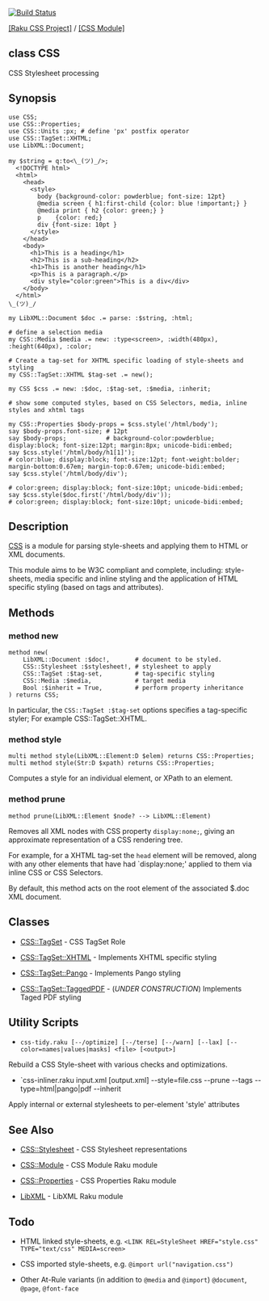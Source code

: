 [![Build Status](https://travis-ci.org/css-raku/CSS-raku.svg?branch=master)](https://travis-ci.org/css-raku/CSS-raku)

[[Raku CSS Project]](https://css-raku.github.io)
 / [[CSS Module]](https://css-raku.github.io/CSS-raku)

class CSS
---------

CSS Stylesheet processing

Synopsis
--------

    use CSS;
    use CSS::Properties;
    use CSS::Units :px; # define 'px' postfix operator
    use CSS::TagSet::XHTML;
    use LibXML::Document;

    my $string = q:to<\_(ツ)_/>;
      <!DOCTYPE html>
      <html>
        <head>
          <style>
            body {background-color: powderblue; font-size: 12pt}
            @media screen { h1:first-child {color: blue !important;} }
            @media print { h2 {color: green;} }
            p    {color: red;}
            div {font-size: 10pt }
          </style>
        </head>
        <body>
          <h1>This is a heading</h1>
          <h2>This is a sub-heading</h2>
          <h1>This is another heading</h1>
          <p>This is a paragraph.</p>
          <div style="color:green">This is a div</div>
        </body>
      </html>
    \_(ツ)_/

    my LibXML::Document $doc .= parse: :$string, :html;

    # define a selection media
    my CSS::Media $media .= new: :type<screen>, :width(480px), :height(640px), :color;

    # Create a tag-set for XHTML specific loading of style-sheets and styling
    my CSS::TagSet::XHTML $tag-set .= new();

    my CSS $css .= new: :$doc, :$tag-set, :$media, :inherit;

    # show some computed styles, based on CSS Selectors, media, inline styles and xhtml tags

    my CSS::Properties $body-props = $css.style('/html/body');
    say $body-props.font-size; # 12pt
    say $body-props;           # background-color:powderblue; display:block; font-size:12pt; margin:8px; unicode-bidi:embed;
    say $css.style('/html/body/h1[1]');
    # color:blue; display:block; font-size:12pt; font-weight:bolder; margin-bottom:0.67em; margin-top:0.67em; unicode-bidi:embed;
    say $css.style('/html/body/div');

    # color:green; display:block; font-size:10pt; unicode-bidi:embed;
    say $css.style($doc.first('/html/body/div'));
    # color:green; display:block; font-size:10pt; unicode-bidi:embed;

Description
-----------

[CSS](https://css-raku.github.io/CSS-raku) is a module for parsing style-sheets and applying them to HTML or XML documents.

This module aims to be W3C compliant and complete, including: style-sheets, media specific and inline styling and the application of HTML specific styling (based on tags and attributes).

Methods
-------

### method new

    method new(
        LibXML::Document :$doc!,       # document to be styled.
        CSS::Stylesheet :$stylesheet!, # stylesheet to apply
        CSS::TagSet :$tag-set,         # tag-specific styling
        CSS::Media :$media,            # target media
        Bool :$inherit = True,         # perform property inheritance
    ) returns CSS;

In particular, the `CSS::TagSet :$tag-set` options specifies a tag-specific styler; For example CSS::TagSet::XHTML. 

### method style

    multi method style(LibXML::Element:D $elem) returns CSS::Properties;
    multi method style(Str:D $xpath) returns CSS::Properties;

Computes a style for an individual element, or XPath to an element.

### method prune

    method prune(LibXML::Element $node? --> LibXML::Element)

Removes all XML nodes with CSS property `display:none;`, giving an approximate representation of a CSS rendering tree.

For example, for a XHTML tag-set the `head` element will be removed, along with any other elements that have had `display:none;' applied to them via inline CSS or CSS Selectors.

By default, this method acts on the root element of the associated $.doc XML document.

Classes
-------

  * [CSS::TagSet](https://css-raku.github.io/CSS-raku/CSS/TagSet) - CSS TagSet Role

  * [CSS::TagSet::XHTML](https://css-raku.github.io/CSS-raku/CSS/TagSet/XHTML) - Implements XHTML specific styling

  * [CSS::TagSet::Pango](https://css-raku.github.io/CSS-raku/CSS/TagSet/Pango) - Implements Pango styling

  * [CSS::TagSet::TaggedPDF](https://css-raku.github.io/CSS-raku/CSS/TagSet/TaggedPDF) - (*UNDER CONSTRUCTION*) Implements Taged PDF styling

Utility Scripts
---------------

  * `css-tidy.raku [--/optimize] [--/terse] [--/warn] [--lax] [--color=names|values|masks] <file> [<output>]`

Rebuild a CSS Style-sheet with various checks and optimizations.

  * `css-inliner.raku input.xml [output.xml] --style=file.css --prune --tags --type=html|pango|pdf --inherit

Apply internal or external stylesheets to per-element 'style' attributes

See Also
--------

  * [CSS::Stylesheet](https://css-raku.github.io/CSS-Stylesheet-raku/CSS/Stylesheet) - CSS Stylesheet representations

  * [CSS::Module](https://css-raku.github.io/CSS-Module-raku) - CSS Module Raku module

  * [CSS::Properties](https://css-raku.github.io/CSS-Properties-raku/CSS/Properties) - CSS Properties Raku module

  * [LibXML](https://css-raku.github.io/https://libxml-raku.github.io/LibXML-raku/) - LibXML Raku module

Todo
----

- HTML linked style-sheets, e.g. `<LINK REL=StyleSheet HREF="style.css" TYPE="text/css" MEDIA=screen>`

- CSS imported style-sheets, e.g. `@import url("navigation.css")`

- Other At-Rule variants (in addition to `@media` and `@import`) `@document`, `@page`, `@font-face`

